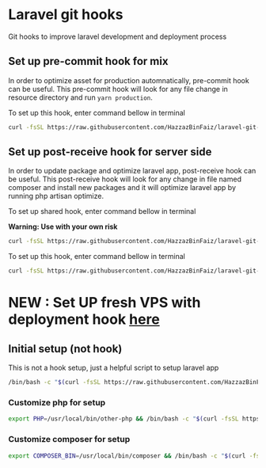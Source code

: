 # Laravel git hooks
Git hooks to improve laravel development and deployment process


## Set up pre-commit hook for mix
In order to optimize asset for production automnatically, pre-commit hook can be useful.
This pre-commit hook will look for any file change in resource directory and run `yarn production`.

To set up this hook, enter command bellow in terminal

```sh
curl -fsSL https://raw.githubusercontent.com/HazzazBinFaiz/laravel-git-hooks/main/pre-commit > .git/hooks/pre-commit
```

## Set up post-receive hook for server side
In order to update package and optimize laravel app, post-receive hook can be useful.
This post-receive hook will look for any change in file named composer and install new packages
and it will optimize laravel app by running php artisan optimize.

To set up shared hook, enter command bellow in terminal

**Warning: Use with your own risk**

```sh
curl -fsSL https://raw.githubusercontent.com/HazzazBinFaiz/laravel-git-hooks/main/post-receive-shared > .git/hooks/post-receive
```

To set up this hook, enter command bellow in terminal

```sh
curl -fsSL https://raw.githubusercontent.com/HazzazBinFaiz/laravel-git-hooks/main/post-receive > .git/hooks/post-receive
```

# NEW : Set UP fresh VPS with deployment hook [here](vps.md)


## Initial setup (not hook)
This is not a hook setup, just a helpful script to setup laravel app

```sh
/bin/bash -c "$(curl -fsSL https://raw.githubusercontent.com/HazzazBinFaiz/laravel-git-hooks/main/initial_setup.sh)"
```

### Customize php for setup 

```sh
export PHP=/usr/local/bin/other-php && /bin/bash -c "$(curl -fsSL https://raw.githubusercontent.com/HazzazBinFaiz/laravel-git-hooks/main/initial_setup.sh)"
```

### Customize composer for setup 

```sh
export COMPOSER_BIN=/usr/local/bin/composer && /bin/bash -c "$(curl -fsSL https://raw.githubusercontent.com/HazzazBinFaiz/laravel-git-hooks/main/initial_setup.sh)"
```
